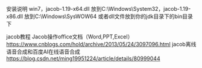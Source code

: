 
安装说明
win7，jacob-1.19-x64.dll 放到C:\Windows\System32，jacob-1.19-x86.dll 放到C:\Windows\SysWOW64
或者dll文件放到你的jdk目录下的bin目录下


jacob教程
Jacob操作office文档（Word,PPT,Excel）
https://www.cnblogs.com/hold/archive/2013/05/24/3097096.html
jacob离线语音合成和百度AI在线语音合成
https://blog.csdn.net/ming19951224/article/details/80999044


